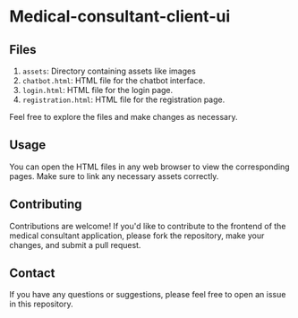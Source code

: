 # Medical-consultant-client-ui

## Files

1. `assets`: Directory containing assets like images
2. `chatbot.html`: HTML file for the chatbot interface.
3. `login.html`: HTML file for the login page.
4. `registration.html`: HTML file for the registration page.

Feel free to explore the files and make changes as necessary.

## Usage

You can open the HTML files in any web browser to view the corresponding pages. Make sure to link any necessary assets correctly.

## Contributing

Contributions are welcome! If you'd like to contribute to the frontend of the medical consultant application, please fork the repository, make your changes, and submit a pull request.

## Contact

If you have any questions or suggestions, please feel free to open an issue in this repository.
